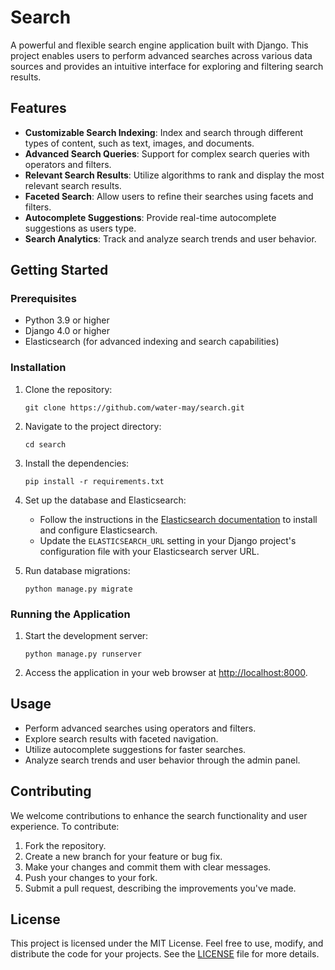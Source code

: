 # Search

A powerful and flexible search engine application built with Django. This project enables users to perform advanced searches across various data sources and provides an intuitive interface for exploring and filtering search results.

## Features

- **Customizable Search Indexing**: Index and search through different types of content, such as text, images, and documents.
- **Advanced Search Queries**: Support for complex search queries with operators and filters.
- **Relevant Search Results**: Utilize algorithms to rank and display the most relevant search results.
- **Faceted Search**: Allow users to refine their searches using facets and filters.
- **Autocomplete Suggestions**: Provide real-time autocomplete suggestions as users type.
- **Search Analytics**: Track and analyze search trends and user behavior.

## Getting Started

### Prerequisites

- Python 3.9 or higher
- Django 4.0 or higher
- Elasticsearch (for advanced indexing and search capabilities)

### Installation

1. Clone the repository:

   ```
   git clone https://github.com/water-may/search.git
   ```

2. Navigate to the project directory:

   ```
   cd search
   ```

3. Install the dependencies:

   ```
   pip install -r requirements.txt
   ```

4. Set up the database and Elasticsearch:

   - Follow the instructions in the [Elasticsearch documentation](https://www.elastic.co/guide/en/elasticsearch/reference/current/install-elasticsearch.html) to install and configure Elasticsearch.
   - Update the `ELASTICSEARCH_URL` setting in your Django project's configuration file with your Elasticsearch server URL.

5. Run database migrations:

   ```
   python manage.py migrate
   ```

### Running the Application

1. Start the development server:

   ```
   python manage.py runserver
   ```

2. Access the application in your web browser at [http://localhost:8000](http://localhost:8000).

## Usage

- Perform advanced searches using operators and filters.
- Explore search results with faceted navigation.
- Utilize autocomplete suggestions for faster searches.
- Analyze search trends and user behavior through the admin panel.

## Contributing

We welcome contributions to enhance the search functionality and user experience. To contribute:

1. Fork the repository.
2. Create a new branch for your feature or bug fix.
3. Make your changes and commit them with clear messages.
4. Push your changes to your fork.
5. Submit a pull request, describing the improvements you've made.

## License

This project is licensed under the MIT License. Feel free to use, modify, and distribute the code for your projects. See the [LICENSE](https://github.com/water-may/search/blob/master/LICENSE) file for more details.

